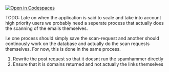 [![Open in Codespaces](https://classroom.github.com/assets/launch-codespace-7f7980b617ed060a017424585567c406b6ee15c891e84e1186181d67ecf80aa0.svg)](https://classroom.github.com/open-in-codespaces?assignment_repo_id=14280373)


TODO:
Late on when the application is said to scale and take into account high priority users we probably need a seperate process that actually does the scanning of the emails themselves.

I.e one process should simply save the scan-request and another should continously work on the database and actually do the scan requests themselves.
For now, this is done in the same process.

1. Rewrite the post request so that it doesnt run the spamhammer directly
2. Ensure that it is domains returned and not actually the links themselves